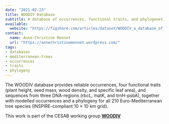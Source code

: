 ```yaml
---
date: "2021-02-23"
title: WOODIV Database
subtitle: A database of occurrences, functional traits, and phylogenetic data for all Euro-Mediterranean trees
available:
  website: "https://figshare.com/articles/dataset/WOODIV_a_database_of_occurrences_functional_traits_and_phylogenetic_data_for_all_Euro-Mediterranean_trees/13952897/2"
contact:
  name: Anne-Christine Monnet
  url: "https://annechristinemonnet.wordpress.com/"
tags:
- databases
- mediterranean-trees
- occurrences
- traits
- phylogeny
---
```


The WOODIV database provides reliable occurrences, four functional traits (plant height, seed mass, wood density, and specific leaf area), and sequences from three DNA-regions (rbcL, matK, and trnH-psbA), together with modelled occurrences and a phylogeny for all 210 Euro-Mediterranean tree species (INSPIRE-compliant 10 × 10 km grid).

This work is part of the CESAB working group [**WOODIV**](https://www.fondationbiodiversite.fr/en/the-frb-in-action/programs-and-projects/le-cesab/woodiv/)

<!--more-->
